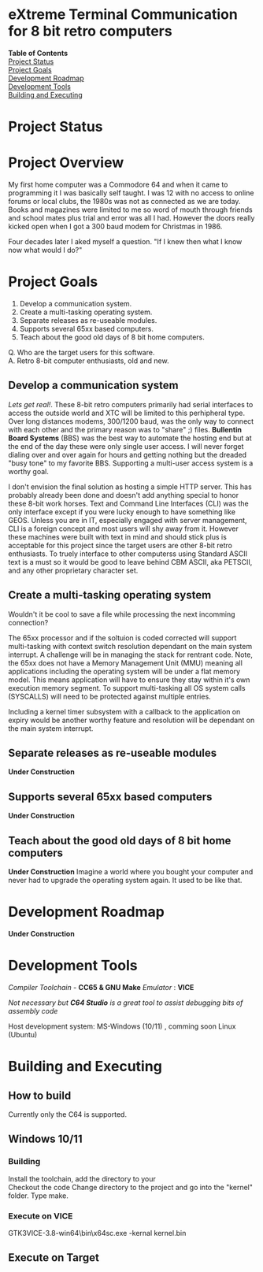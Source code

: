 # e**X**treme **T**erminal **C**ommunication for 8 bit retro computers
 
**Table of Contents**\
[Project Status](#Project-Status)\
[Project Goals](#Project-Goals)\
[Development Roadmap](#Development-Roadmap)\
[Development Tools](#Development-Tools)\
[Building and Executing](#Building-and-Executing)


# Project Status

# Project Overview

My first home computer was a Commodore 64 and when it came to programming it I was basically self taught. I was 12 with no access to online forums or local clubs, the 1980s was not as connected as we are today.  Books and magazines were limited to me so word of mouth through friends and school mates plus trial and error was all I had. However the doors really kicked open when I got a 300 baud modem for Christmas in 1986.   

Four decades later I aked myself a question. "If I knew then what I know now what would I do?"

# Project Goals

1. Develop a communication system.
2. Create a multi-tasking operating system.
3. Separate releases as re-useable modules.
4. Supports several 65xx based computers.
5. Teach about the good old days of 8 bit home computers.                 

Q. Who are the target users for this software.   
A. Retro 8-bit computer enthusiasts, old and new.   

## Develop a communication system
 
*Lets get real!*. These 8-bit retro computers primarily had serial interfaces to access the outside world and XTC will be limited to this perhipheral type. Over long distances modems, 300/1200 baud, was the only way to connect with each other and the primary reason was to "share" ;) files. **Bullentin Board Systems** (BBS) was the best way to automate the hosting end but at the end of the day these were only single user access. I will never forget dialing over and over again for hours and getting nothing but the dreaded "busy tone" to my favorite BBS. Supporting a multi-user access system is a worthy goal.  

I don't envision the final solution as hosting a simple HTTP server. This has probably already been done and doesn't add anything special to honor these 8-bit work horses. Text and Command Line Interfaces (CLI) was the only interface except if you were lucky enough to have something like GEOS. Unless you are in IT, especially engaged with server management, CLI is a foreign concept and most users will shy away from it. However these machines were built with text in mind and should stick plus is acceptable for this project since the target users are other 8-bit retro enthusiasts. To truely interface to other computerss using Standard ASCII text is a must so it would be good to leave behind CBM ASCII, aka PETSCII, and any other proprietary character set.

## Create a multi-tasking operating system

Wouldn't it be cool to save a file while processing the next incomming connection?

The 65xx processor and if the soltuion is coded corrected will support multi-tasking with context switch resolution dependant on the main system interrupt. A challenge will be in managing the stack for rentrant code. Note, the 65xx does not have a Memory Management Unit (MMU) meaning all applications including the operating system will be under a flat memory model. This means application will have to ensure they stay within it's own execution memory segment.  To support multi-tasking all OS system calls (SYSCALLS) will need to be protected against multiple entries.       

Including a kernel timer subsystem with a callback to the application on expiry would be another worthy feature and resolution will be dependant on the main system interrupt.    

## Separate releases as re-useable modules
**Under Construction**

## Supports several 65xx based computers
**Under Construction**

## Teach about the good old days of 8 bit home computers
**Under Construction**
Imagine a world where you bought your computer and never had to upgrade the operating system again. It used to be like that. 

# Development Roadmap
**Under Construction**

# Development Tools
*Compiler Toolchain* - **CC65 & GNU Make**
*Emulator* : **VICE**

*Not necessary but ***C64 Studio*** is a great tool to assist debugging bits of assembly code*  

Host development system: MS-Windows (10/11) , comming soon Linux (Ubuntu)  

# Building and Executing


## How to build

Currently only the C64 is supported. 

## Windows 10/11

### Building
Install the toolchain, add the directory to your   
Checkout the code
Change directory to the project and go into the "kernel" folder.
Type make. 

### Execute on VICE 
GTK3VICE-3.8-win64\bin\x64sc.exe -kernal kernel.bin

## Execute on Target

